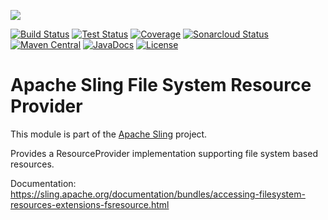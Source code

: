 [<img src="https://sling.apache.org/res/logos/sling.png"/>](https://sling.apache.org)

 [![Build Status](https://ci-builds.apache.org/job/Sling/job/modules/job/sling-org-apache-sling-fsresource/job/master/badge/icon)](https://ci-builds.apache.org/job/Sling/job/modules/job/sling-org-apache-sling-fsresource/job/master/) [![Test Status](https://img.shields.io/jenkins/tests.svg?jobUrl=https://ci-builds.apache.org/job/Sling/job/modules/job/sling-org-apache-sling-fsresource/job/master/)](https://ci-builds.apache.org/job/Sling/job/modules/job/sling-org-apache-sling-fsresource/job/master/test/?width=800&height=600) [![Coverage](https://sonarcloud.io/api/project_badges/measure?project=apache_sling-org-apache-sling-fsresource&metric=coverage)](https://sonarcloud.io/dashboard?id=apache_sling-org-apache-sling-fsresource) [![Sonarcloud Status](https://sonarcloud.io/api/project_badges/measure?project=apache_sling-org-apache-sling-fsresource&metric=alert_status)](https://sonarcloud.io/dashboard?id=apache_sling-org-apache-sling-fsresource) [![Maven Central](https://maven-badges.herokuapp.com/maven-central/org.apache.sling/org.apache.sling.fsresource/badge.svg)](https://search.maven.org/#search%7Cga%7C1%7Cg%3A%22org.apache.sling%22%20a%3A%22org.apache.sling.fsresource%22) [![JavaDocs](https://www.javadoc.io/badge/org.apache.sling/org.apache.sling.fsresource.svg)](https://www.javadoc.io/doc/org.apache.sling/org.apache.sling.fsresource) [![License](https://img.shields.io/badge/License-Apache%202.0-blue.svg)](https://www.apache.org/licenses/LICENSE-2.0)

# Apache Sling File System Resource Provider

This module is part of the [Apache Sling](https://sling.apache.org) project.

Provides a ResourceProvider implementation supporting file system based resources.

Documentation:
https://sling.apache.org/documentation/bundles/accessing-filesystem-resources-extensions-fsresource.html
